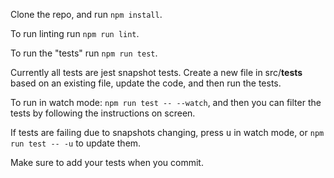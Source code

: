 
Clone the repo, and run `npm install`.

To run linting run `npm run lint`.

To run the "tests" run `npm run test`.

Currently all tests are jest snapshot tests. Create a new file in src/__tests__ based on an existing file, update the code, and then run the tests.

To run in watch mode: `npm run test -- --watch`, and then you can filter the tests by following the instructions on screen.

If tests are failing due to snapshots changing, press <kbd>u</kbd> in watch mode, or `npm run test -- -u` to update them.

Make sure to add your tests when you commit.

